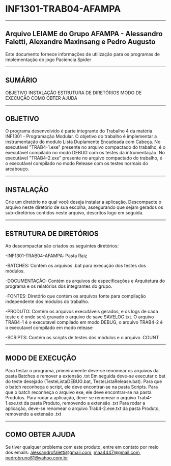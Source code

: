 # INF1301-TRAB04-AFAMPA
------------------------------------------------------------------------------------------------
  Arquivo LEIAME do Grupo AFAMPA - Alessandro Faletti, Alexandre Maxinsang e Pedro Augusto
------------------------------------------------------------------------------------------------

Este documento fornece informações de utilização para os programas de implementação do jogo Paciencia Spider

--------
SUMÁRIO
--------

OBJETIVO
INSTALAÇÃO
ESTRUTURA DE DIRETÓRIOS
MODO DE EXECUÇÃO
COMO OBTER AJUDA

--------
OBJETIVO
--------

O programa desenvolvido é parte integrante do Trabalho 4 da matéria INF1301 - Programação Modular.
O objetivo do trabalho é implementar a instrumentação do modulo Lista Duplamente Encadeada com Cabeça.
No executável "TRAB4-1.exe" presente no arquivo compactado do trabalho, é o executável compilado no modo DEBUG com os testes da intrumentação.
No executável "TRAB4-2.exe" presente no arquivo compactado do trabalho, é o executável compilado no modo Release com os testes normais do arcabouço.

----------
INSTALAÇÃO
----------
Crie um diretório no qual você deseja instalar a aplicação. Descompacte o arquivo neste diretório de sua escolha, 
assegurando que sejam gerados os sub-diretórios contidos neste arquivo, descritos logo em seguida.

-----------------------
ESTRUTURA DE DIRETÓRIOS
-----------------------

Ao descompactar são criados os seguintes diretórios:

-INF1301-TRAB04-AFAMPA: Pasta Raiz

-BATCHES: Contém os arquivos .bat para execução dos testes dos módulos.

-DOCUMENTAÇÃO: Contém os arquivos de especificações e Arquitetura do programa e os relatórios dos integrantes do grupo.

-FONTES: Diretório que contém os arquivos fonte para compilação independente dos módulos do trabalho.

-PRODUTO: Contém os arquivos executáveis gerados, e os logs de cada teste e é onde será gravado o arquivo de save SAVELOG.txt.
O arquivo TRAB4-1 é o executavel compilado em modo DEBUG, o arquivo TRAB4-2 é o executavel compilado em modo release

-SCRIPTS: Contém os scripts de testes dos módulos e o arquivo .COUNT

-----------------
MODO DE EXECUÇÃO
-----------------
Para testar o programa, primeiramente deve-se renomear os arquivos da pasta Batches e remover a extensão .txt
Em seguida deve-se executar o bat do teste desejado (TesteListaDEBUG.bat, TesteListaRelease.bat). 
Para que o batch reconheça o script, ele deve encontrar-se na pasta Scripts.
Para que o batch reconheça o arquivo exe, ele deve encontrar-se na pasta Produtos.
Para rodar a aplicação, deve-se renomear o arquivo Trab4-1.exe.txt da pasta Produto, removendo a extensão .txt
Para rodar a aplicação, deve-se renomear o arquivo Trab4-2.exe.txt da pasta Produto, removendo a extensão .txt

-----------------
COMO OBTER AJUDA
-----------------

Se tiver qualquer problema com este produto, entre em contato por meio dos 
emails: alessandrofaletti@gmail.com, maa4447@gmail.com, pedrobruno81@yahoo.com.br
